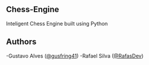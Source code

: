 ## Chess-Engine
Inteligent Chess Engine built using Python

## Authors
-Gustavo Alves ([@gusfring41](https://github.com/gusfring41))
-Rafael Silva ([@RafasDev](https://github.com/RafasDev))
